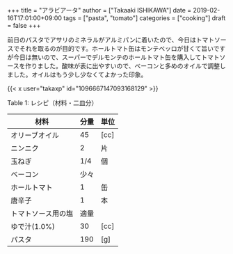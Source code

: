 +++
title = "アラビアータ"
author = ["Takaaki ISHIKAWA"]
date = 2019-02-16T17:01:00+09:00
tags = ["pasta", "tomato"]
categories = ["cooking"]
draft = false
+++

前日のパスタでアサリのミネラルがアルミパンに着いたので、今日はトマトソースでそれを取るのが目的です。ホールトマト缶はモンテベッロが甘くて旨いですが今日は無いので、スーパーでデルモンテのホールトマト缶を購入してトマトソースを作りました。酸味が表に出やすいので、ベーコンと多めのオイルで調整しました。オイルはもう少し少なくてよかった印象。  

{{< x user="takaxp" id="1096667147093168129" >}}  

<div class="table-caption">
  <span class="table-number">Table 1</span>:
  レシピ（材料・二皿分）
</div>

| 材料      | 分量 | 単位 |
|---------|----|----|
| オリーブオイル | 45  | [cc] |
| ニンニク  | 2   | 片   |
| 玉ねぎ    | 1/4 | 個   |
| ベーコン  | 少々 |      |
| ホールトマト | 1   | 缶   |
| 唐辛子    | 1   | 本   |
| トマトソース用の塩 | 適量 |      |
| ゆで汁(1.0%) | 30  | [cc] |
| パスタ    | 190 | [g]  |
